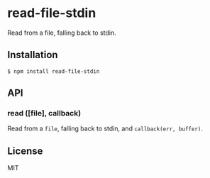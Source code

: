 
# read-file-stdin

  Read from a file, falling back to stdin.

## Installation

    $ npm install read-file-stdin

## API

### read ([file], callback)

  Read from a `file`, falling back to stdin, and `callback(err, buffer)`.

## License

  MIT